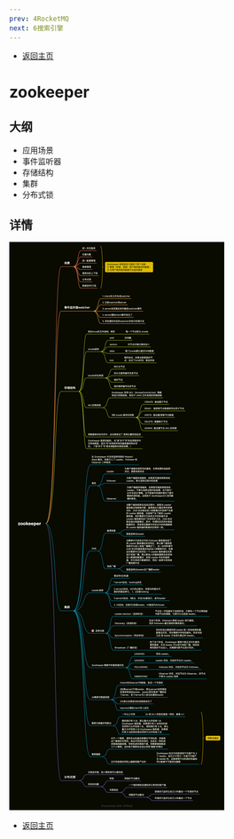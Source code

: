 ```yaml
---
prev: 4RocketMQ
next: 6搜索引擎
---
```


* [返回主页](../home.md)
# zookeeper
## 大纲
+ 应用场景
+ 事件监听器
+ 存储结构
+ 集群
+ 分布式锁
## 详情
![img.png](../../picture/2/5zookeeper.png)
* [返回主页](../home.md)